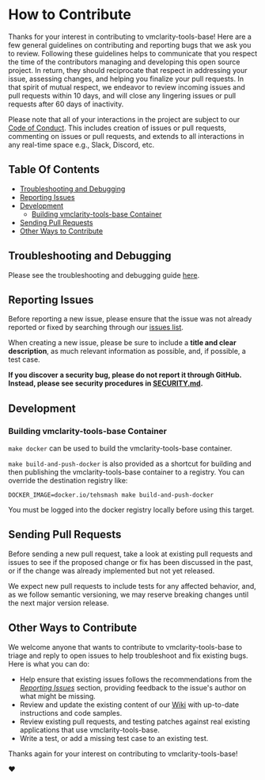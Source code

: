 # How to Contribute

Thanks for your interest in contributing to vmclarity-tools-base! Here are a few general guidelines on contributing and
reporting bugs that we ask you to review. Following these guidelines helps to communicate that you respect the time of
the contributors managing and developing this open source project. In return, they should reciprocate that respect in
addressing your issue, assessing changes, and helping you finalize your pull requests. In that spirit of mutual respect,
we endeavor to review incoming issues and pull requests within 10 days, and will close any lingering issues or pull
requests after 60 days of inactivity.

Please note that all of your interactions in the project are subject to our [Code of Conduct](/CODE_OF_CONDUCT.md). This
includes creation of issues or pull requests, commenting on issues or pull requests, and extends to all interactions in
any real-time space e.g., Slack, Discord, etc.

## Table Of Contents

- [Troubleshooting and Debugging](#troubleshooting-and-debugging)
- [Reporting Issues](#reporting-issues)
- [Development](#development)
  - [Building vmclarity-tools-base Container](#building-vmclarity-tools-base-container)
- [Sending Pull Requests](#sending-pull-requests)
- [Other Ways to Contribute](#other-ways-to-contribute)

## Troubleshooting and Debugging

Please see the troubleshooting and debugging guide [here](/docs/troubleshooting.md).

## Reporting Issues

Before reporting a new issue, please ensure that the issue was not already reported or fixed by searching through our
[issues list](https://github.com/openclarity/vmclarity-tools-base/issues).

When creating a new issue, please be sure to include a **title and clear description**, as much relevant information as
possible, and, if possible, a test case.

**If you discover a security bug, please do not report it through GitHub. Instead, please see security procedures in
[SECURITY.md](/SECURITY.md).**

## Development

### Building vmclarity-tools-base Container

`make docker` can be used to build the vmclarity-tools-base container.

`make build-and-push-docker` is also provided as a shortcut for building and then
publishing the vmclarity-tools-base container to a registry. You can override the
destination registry like:

```
DOCKER_IMAGE=docker.io/tehsmash make build-and-push-docker
```

You must be logged into the docker registry locally before using this target.

## Sending Pull Requests

Before sending a new pull request, take a look at existing pull requests and issues to see if the proposed change or fix
has been discussed in the past, or if the change was already implemented but not yet released.

We expect new pull requests to include tests for any affected behavior, and, as we follow semantic versioning, we may
reserve breaking changes until the next major version release.

## Other Ways to Contribute

We welcome anyone that wants to contribute to vmclarity-tools-base to triage and reply to open issues to help troubleshoot
and fix existing bugs. Here is what you can do:

- Help ensure that existing issues follows the recommendations from the _[Reporting Issues](#reporting-issues)_ section,
  providing feedback to the issue's author on what might be missing.
- Review and update the existing content of our [Wiki](https://github.com/openclarity/vmclarity-tools-base/wiki) with up-to-date
  instructions and code samples.
- Review existing pull requests, and testing patches against real existing applications that use vmclarity-tools-base.
- Write a test, or add a missing test case to an existing test.

Thanks again for your interest on contributing to vmclarity-tools-base!

:heart:
